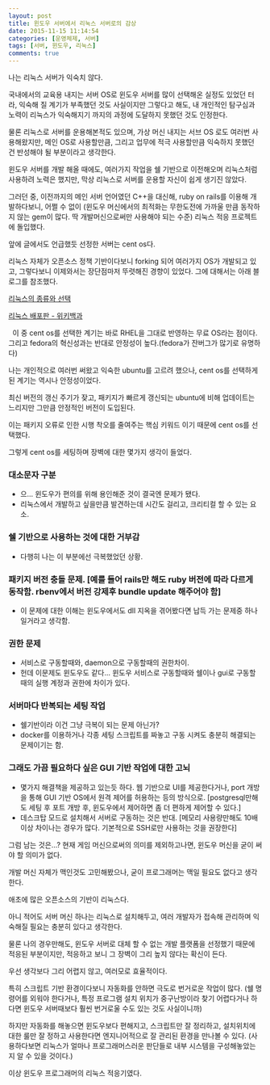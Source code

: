 ```yaml
---
layout: post
title: 윈도우 서버에서 리눅스 서버로의 감상
date: 2015-11-15 11:14:54
categories: [운영체제, 서버]
tags: [서버, 윈도우, 리눅스]
comments: true
---
```

나는 리눅스 서버가 익숙치 않다.

국내에서의 교육용 내지는 서버 OS로 윈도우 서버를 많이 선택해온 실정도 있었던 터라, 익숙해 질 계기가 부족했던 것도 사실이지만 그렇다고 해도, 내 개인적인 탐구심과 노력이 리눅스가 익숙해지기 까지의 과정에 도달하지 못했던 것도 인정한다.

물론 리눅스로 서버를 운용해본적도 있으며, 가상 머신 내지는 서브 OS 로도 여러번 사용해왔지만, 메인 OS로 사용할만큼, 그리고 업무에 적극 사용할만큼 익숙하지 못했던 건 반성해야 될 부분이라고 생각한다.


윈도우 서버를 개발 해올 때에도, 여러가지 작업을 쉘 기반으로 이전해오며 리눅스처럼 사용하려 노력은 했지만, 막상 리눅스로 서버를 운용할 자신이 쉽게 생기진 않았다.

그러던 중, 이전까지의 메인 서버 언어였던 C++을 대신해, ruby on rails를 이용해 개발하다보니, 어쩔 수 없이 (윈도우 머신에서의 최적화는 무한도전에 가까울 만큼 동작하지 않는 gem이 많다. 딱 개발머신으로써만 사용해야 되는 수준) 리눅스 적응 프로젝트에 돌입했다.


앞에 글에서도 언급했듯 선정한 서버는 cent os다.

리눅스 자체가 오픈소스 정책 기반이다보니 forking 되어 여러가지 OS가 개발되고 있고, 그렇다보니 이제와서는 장단점마저 뚜렷해진 경향이 있었다.
그에 대해서는 아래 블로그를 참조했다.

[리눅스의 종류와 선택](http://crampstory.tistory.com/40)

[리눅스 배포판 - 위키백과](https://ko.wikipedia.org/wiki/%EB%A6%AC%EB%88%85%EC%8A%A4_%EB%B0%B0%ED%8F%AC%ED%8C%90)

 
이 중 cent os를 선택한 계기는 바로 RHEL을 그대로 반영하는 무료 OS라는 점이다.
그리고 fedora의 혁신성과는 반대로 안정성이 높다.(fedora가 잔버그가 많기로 유명하다)

나는 개인적으로 여러번 써왔고 익숙한 ubuntu를 고르려 했으나, cent os를 선택하게 된 계기는 역시나 안정성이었다.

최신 버전의 갱신 주기가 잦고, 패키지가 빠르게 갱신되는 ubuntu에 비해 업데이트는 느리지만 그만큼 안정적인 버전이 도입된다.

이는 패키지 오류로 인한 시행 착오를 줄여주는 핵심 키워드 이기 때문에 cent os를 선택했다.



그렇게 cent os를 세팅하며 장벽에 대한 몇가지 생각이 들었다.

### 대소문자 구분
* 으... 윈도우가 편의를 위해 용인해준 것이 결국엔 문제가 됐다.
* 리눅스에서 개발하고 싶을만큼 발견하는데 시간도 걸리고, 크리티컬 할 수 있는 요소.

### 쉘 기반으로 사용하는 것에 대한 거부감
* 다행히 나는 이 부분에선 극복했었던 상황.

### 패키지 버전 충돌 문제. [예를 들어 rails만 해도 ruby 버전에 따라 다르게 동작함. rbenv에서 버전 강제후 bundle update 해주어야 함]
* 이 문제에 대한 이해는 윈도우에서도 dll 지옥을 겪어봤다면 납득 가는 문제중 하나일거라고 생각함.

### 권한 문제
* 서비스로 구동할때와, daemon으로 구동할때의 권한차이.
* 헌데 이문제도 윈도우도 같다... 윈도우 서비스로 구동할때와 쉘이나 gui로 구동할 때의 실행 계정과 권한에 차이가 있다.

### 서버마다 반복되는 세팅 작업
* 쉘기반이라 이건 그냥 극복이 되는 문제 아닌가?
* docker를 이용하거나 각종 세팅 스크립트를 짜놓고 구동 시켜도 충분히 해결되는 문제이기는 함.

### 그래도 가끔 필요하다 싶은 GUI 기반 작업에 대한 고뇌
* 몇가지 해결책을 제공하고 있는듯 하다. 웹 기반으로 UI를 제공한다거나, port 개방을 통해 GUI 기반 OS에서 원격 제어를 허용하는 등의 방식으로. [postgresql만해도 세팅 후 포트 개방 후, 윈도우에서 제어하면 좀 더 편하게 제어할 수 있다.]
* 데스크탑 모드로 설치해서 서버로 구동하는 것은 반대. [메모리 사용량만해도 10배 이상 차이나는 경우가 많다. 기본적으로 SSH로만 사용하는 것을 권장한다]

그럼 남는 것은...? 현재 게임 머신으로써의 의미를 제외하고나면, 윈도우 머신을 굳이 써야 할 의미가 없다.

개발 머신 자체가 맥인것도 고민해봤으나, 굳이 프로그래머는 맥일 필요도 없다고 생각한다.

애초에 많은 오픈소스의 기반이 리눅스다.

아니 적어도 서버 머신 하나는 리눅스로 설치해두고, 여러 개발자가 접속해 관리하며 익숙해질 필요는 충분히 있다고 생각한다.

물론 나의 경우만해도, 윈도우 서버로 대체 할 수 없는 개발 플랫폼을 선정했기 때문에 적응된 부분이지만, 적응하고 보니 그 장벽이 그리 높지 않다는 확신이 든다.

우선 생각보다 그리 어렵지 않고, 여러모로 효율적이다. 

특히 스크립트 기반 환경이다보니 자동화를 안하면 극도로 번거로운 작업이 많다. (쉘 명령어를 외워야 한다거나, 특정 프로그램 설치 위치가 중구난방이라 찾기 어렵다거나 하다면 윈도우 서버때보다 훨씬 번거로울 수도 있는 것도 사실이니까) 

하지만 자동화를 해놓으면 윈도우보다 편해지고, 스크립트만 잘 정리하고, 설치위치에 대한 룰만 잘 정하고 사용한다면 엔지니어적으로 잘 관리된 환경을 만나볼 수 있다. (사용하다보면 리눅스가 얼마나 프로그래머스러운 판단들로 내부 시스템을 구성해놓았는지 알 수 있을 것이다.)


이상 윈도우 프로그래머의 리눅스 적응기였다.